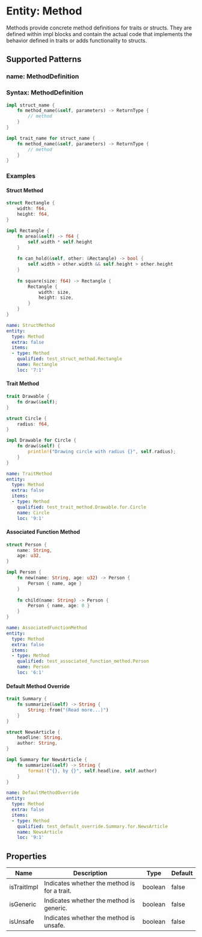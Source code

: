 # Entity: Method

Methods provide concrete method definitions for traits or structs. They are defined within impl blocks and contain the actual code that implements the behavior defined in traits or adds functionality to structs.

## Supported Patterns

### name: MethodDefinition
### Syntax: MethodDefinition
```rust
impl struct_name {
    fn method_name(&self, parameters) -> ReturnType {
        // method
    }
}

impl trait_name for struct_name {
    fn method_name(&self, parameters) -> ReturnType {
        // method
    }
}
```

### Examples

#### Struct Method
```rust
struct Rectangle {
    width: f64,
    height: f64,
}

impl Rectangle {
    fn area(&self) -> f64 {
        self.width * self.height
    }
    
    fn can_hold(&self, other: &Rectangle) -> bool {
        self.width > other.width && self.height > other.height
    }
    
    fn square(size: f64) -> Rectangle {
        Rectangle {
            width: size,
            height: size,
        }
    }
}
```

```yaml
name: StructMethod
entity:
  type: Method
  extra: false
  items:
  - type: Method
    qualified: test_struct_method.Rectangle
    name: Rectangle
    loc: '7:1'
```

#### Trait Method
```rust
trait Drawable {
    fn draw(&self);
}

struct Circle {
    radius: f64,
}

impl Drawable for Circle {
    fn draw(&self) {
        println!("Drawing circle with radius {}", self.radius);
    }
}
```

```yaml
name: TraitMethod
entity:
  type: Method
  extra: false
  items:
  - type: Method
    qualified: test_trait_method.Drawable.for.Circle
    name: Circle
    loc: '9:1'
```

#### Associated Function Method
```rust
struct Person {
    name: String,
    age: u32,
}

impl Person {
    fn new(name: String, age: u32) -> Person {
        Person { name, age }
    }
    
    fn child(name: String) -> Person {
        Person { name, age: 0 }
    }
}
```

```yaml
name: AssociatedFunctionMethod
entity:
  type: Method
  extra: false
  items:
  - type: Method
    qualified: test_associated_function_method.Person
    name: Person
    loc: '6:1'
```

#### Default Method Override
```rust
trait Summary {
    fn summarize(&self) -> String {
        String::from("(Read more...)")
    }
}

struct NewsArticle {
    headline: String,
    author: String,
}

impl Summary for NewsArticle {
    fn summarize(&self) -> String {
        format!("{}, by {}", self.headline, self.author)
    }
}
```

```yaml
name: DefaultMethodOverride
entity:
  type: Method
  extra: false
  items:
  - type: Method
    qualified: test_default_override.Summary.for.NewsArticle
    name: NewsArticle
    loc: '9:1'
```
## Properties

| Name | Description | Type | Default |
|------|-------------|------|---------|
| isTraitImpl | Indicates whether the method is for a trait. | boolean | false |
| isGeneric | Indicates whether the method is generic. | boolean | false |
| isUnsafe | Indicates whether the method is unsafe. | boolean | false |